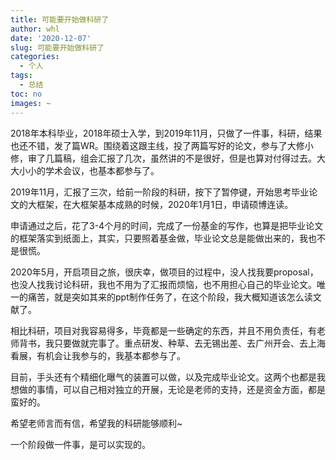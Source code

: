 ```yaml
---
title: 可能要开始做科研了
author: whl
date: '2020-12-07'
slug: 可能要开始做科研了
categories:
  - 个人
tags:
  - 总结
toc: no
images: ~
---
```


2018年本科毕业，2018年硕士入学，到2019年11月，只做了一件事，科研，结果也还不错，发了篇WR。围绕着这跟主线，投了两篇写好的论文，参与了大修小修，审了几篇稿，组会汇报了几次，虽然讲的不是很好，但是也算对付得过去。大大小小的学术会议，也基本都参与了。

2019年11月，汇报了三次，给前一阶段的科研，按下了暂停键，开始思考毕业论文的大框架，在大框架基本成熟的时候，2020年1月1日，申请硕博连读。

申请通过之后，花了3-4个月的时间，完成了一份基金的写作，也算是把毕业论文的框架落实到纸面上，其实，只要照着基金做，毕业论文总是能做出来的，我也不是很慌。

2020年5月，开启项目之旅，很庆幸，做项目的过程中，没人找我要proposal，也没人找我讨论科研，我也不用为了汇报而烦恼，也不用担心自己的毕业论文。唯一的痛苦，就是突如其来的ppt制作任务了，在这个阶段，我大概知道该怎么读文献了。

相比科研，项目对我容易得多，毕竟都是一些确定的东西，并且不用负责任，有老师背书，我只要做就完事了。重点研发、种草、去无锡出差、去广州开会、去上海看展，有机会让我参与的，我基本都参与了。

目前，手头还有个精细化曝气的装置可以做，以及完成毕业论文。这两个也都是我想做的事情，可以自己相对独立的开展，无论是老师的支持，还是资金方面，都是蛮好的。

希望老师言而有信，希望我的科研能够顺利~

一个阶段做一件事，是可以实现的。